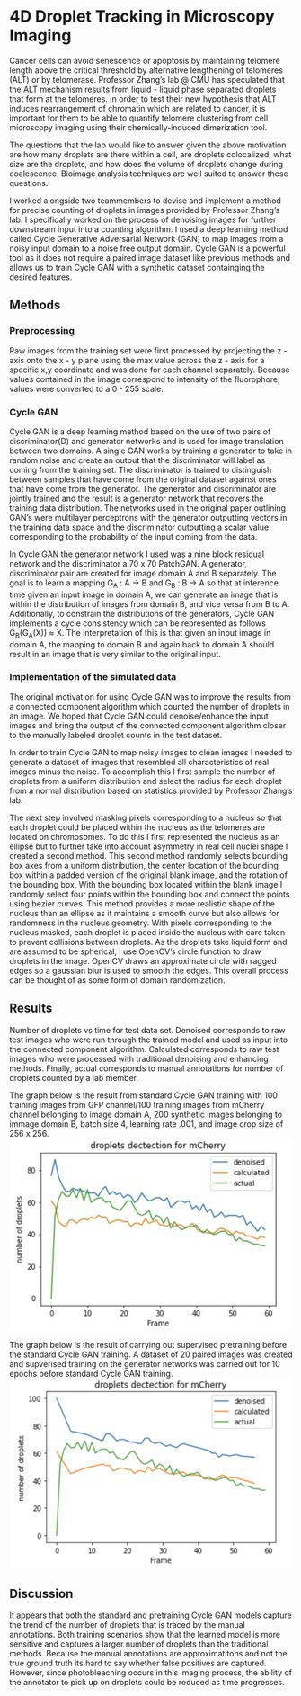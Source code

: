 # 4D Droplet Tracking in Microscopy Imaging
Cancer cells can avoid senescence or apoptosis by maintaining telomere length above the critical threshold by alternative lengthening of telomeres (ALT) or by telomerase. Professor Zhang’s lab @ CMU has speculated that the ALT mechanism results from liquid - liquid phase separated droplets that form at the telomeres. In order to test their new hypothesis that ALT induces rearrangement of chromatin which are related to cancer, it is important for them to be able to quantify telomere clustering from cell microscopy imaging using their chemically-induced dimerization tool. <br>

The questions that the lab would like to answer given the above motivation are how many droplets are there within a cell, are droplets colocalized, what size are the droplets, and how does the volume of droplets change during coalescence. Bioimage analysis techniques are well suited to answer these questions. <br>

I worked alongside two teammembers to devise and implement a method for precise counting of droplets in images provided by Professor Zhang’s lab. I specifically worked on the process of denoising images for further downstream input into a counting algorithm. I used a deep learning method called Cycle Generative Adversarial Network (GAN) to map images from a noisy input domain to a noise free output domain. Cycle GAN is a powerful tool as it does not require a paired image dataset like previous methods and allows us to train Cycle GAN with a synthetic dataset containging the desired features.

## Methods
### Preprocessing 
Raw images from the training set were first processed by projecting the z - axis onto the x - y plane using the max value across the z - axis for a specific x,y coordinate and was done for each channel separately. Because values contained in the image correspond to intensity of the fluorophore, values were converted to a 0 - 255 scale. 

### Cycle GAN
Cycle GAN is a deep learning method based on the use of two pairs of discriminator(D) and generator networks and is used for image translation between two domains. A single GAN works by training a generator to take in random noise and create an output that the discriminator will label as coming from the training set. The discriminator is trained to distinguish between samples that have come from the original dataset against ones that have come from the generator. The generator and discriminator are jointly trained and the result is a generator network that recovers the training data distribution. The networks used in the original paper outlining GAN’s were multilayer perceptrons with the generator outputting vectors in the training data space and the discriminator outputting a scalar value corresponding to the probability of the input coming from the data.

In Cycle GAN the generator network I used was a nine block residual network and the discriminator a 70 x 70 PatchGAN. A generator, discriminator pair are created for image domain A and B separately. The goal is to learn a mapping G<sub>A</sub> : A → B and G<sub>B</sub> : B → A so that at inference time given an input image in domain A, we can generate an image that is within the distribution of images from domain B, and vice versa from B to A. Additionally, to constrain the distributions of the generators, Cycle GAN implements a cycle consistency which can be represented as follows G<sub>B</sub>(G<sub>A</sub>(X)) ≈ X. The interpretation of this is that given an input image in domain A, the mapping to domain B and again back to domain A should result in an image that is very similar to the original input.
 
### Implementation of the simulated data 	
The original motivation for using Cycle GAN was to improve the results from a connected component algorithm which counted the number of droplets in an image. We hoped that Cycle GAN could denoise/enhance the input images and bring the output of the connected component algorithm closer to the manually labeled droplet counts in the test dataset.

In order to train Cycle GAN to map noisy images to clean images I needed to generate a dataset of images that resembled all characteristics of real images minus the noise. To accomplish this I first sample the number of droplets from a uniform distribution and select the radius for each droplet from a normal distribution based on statistics provided by Professor Zhang’s lab.

The next step involved masking pixels corresponding to a nucleus so that each droplet could be placed within the nucleus as the telomeres are located on chromosomes. To do this I first represented the nucleus as an ellipse but to further take into account asymmetry in real cell nuclei shape I created a second method. This second method randomly selects bounding box axes from a uniform distribution, the center location of the bounding box within a padded version of the original blank image, and the rotation of the bounding box. With the bounding box located within the blank image I randomly select four points within the bounding box and connect the points using bezier curves. This method provides a more realistic shape of the nucleus than an ellipse as it maintains a smooth curve but also allows for randomness in the nucleus geometry. With pixels corresponding to the nucleus masked, each droplet is placed inside the nucleus with care taken to prevent collisions between droplets. As the droplets take liquid form and are assumed to be spherical, I use OpenCV’s circle function to draw droplets in the image. OpenCV draws an approximate circle with ragged edges so a gaussian blur is used to smooth the edges. This overall process can be thought of as some form of domain randomization.


## Results
Number of droplets vs time for test data set. Denoised corresponds to raw test images who were run through the trained model and used as input into the connected component algorithm. Calculated corresponds to raw test images who were processed with traditional denoising and enhancing methods. Finally, actual corresponds to manual annotations for number of droplets counted by a lab member.

The graph below is the result from standard Cycle GAN training with 100 training images from GFP channel/100 training images from mCherry channel belonging to image domain A, 200 synthetic images belonging to immage domain B, batch size 4, learning rate .001, and image crop size of 256 x 256. <br>
![alt text](https://github.com/EvanTrop/4D-Droplet-Tracking-in-Microscopy-Imaging/blob/main/Screen%20Shot%202022-05-23%20at%201.06.02%20PM.png)

The graph below is the result of carrying out supervised pretraining before the standard Cycle GAN training. A dataset of 20 paired images was created and supverised training on the generator networks was carried out for 10 epochs before standard Cycle GAN training.<br>
![alt text](https://github.com/EvanTrop/4D-Droplet-Tracking-in-Microscopy-Imaging/blob/main/Screen%20Shot%202022-05-23%20at%201.06.11%20PM.png)

## Discussion
It appears that both the standard and pretraining Cycle GAN models capture the trend of the number of droplets that is traced by the manual annotations. Both training scenarios show that the learned model is more sensitive and captures a larger number of droplets than the traditional methods. Because the manual annotations are approximatitons and not the true ground truth its hard to say whether false positives are captured. However, since photobleaching occurs in this imaging process, the ability of the annotator to pick up on droplets could be reduced as time progresses. 
